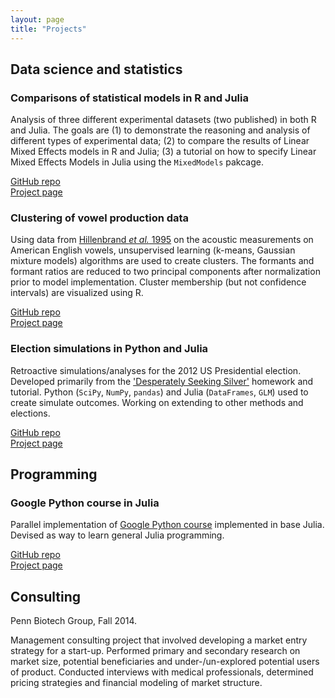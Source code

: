 ```yaml
---
layout: page
title: "Projects"
---
```


## Data science and statistics

### Comparisons of statistical models in R and Julia
Analysis of three different experimental datasets (two published) in both R and Julia. The goals are (1) to demonstrate the reasoning and analysis of different types of experimental data; (2) to compare the results of Linear Mixed Effects models in R and Julia; (3) a tutorial on how to specify Linear Mixed Effects Models in Julia using the `MixedModels` pakcage.

[GitHub repo](https://github.com/julian3rd/model-comparison-r-julia)  
[Project page](http://julian3rd.github.io/model-comparison-r-julia/)

### Clustering of vowel production data

Using data from [Hillenbrand *et al.* 1995](http://homepages.wmich.edu/~hillenbr/voweldata.html) on the acoustic measurements on American English vowels, unsupervised learning (k-means, Gaussian mixture models) algorithms are used to create clusters. The formants and formant ratios are reduced to two principal components after normalization prior to model implementation. Cluster membership (but not confidence intervals) are visualized using R.  

[GitHub repo](https://github.com/julian3rd/hillenbrand-vowel-clustering)  
[Project page](http://julian3rd.github.io/hillenbrand-vowel-clustering)

### Election simulations in Python and Julia
Retroactive simulations/analyses for the 2012 US Presidential election. Developed primarily from the ['Desperately Seeking Silver'](http://nbviewer.ipython.org/github/cs109/content/blob/master/HW2.ipynb) homework and tutorial. Python (`SciPy`, `NumPy`, `pandas`) and Julia (`DataFrames`, `GLM`) used to create simulate outcomes. Working on extending to other methods and elections.  

[GitHub repo](https://github.com/julian3rd/election-simulations)  
[Project page](http://julian3rd.github.io/election-simulations/)

## Programming
### Google Python course in Julia
Parallel implementation of [Google Python course](https://developers.google.com/edu/python/?csw=1) implemented in base Julia. Devised as way to learn general Julia programming.  

[GitHub repo](https://github.com/julian3rd/google-python-julia)  
[Project page](http://julian3rd.github.io/google-python-julia/)

## Consulting
Penn Biotech Group, Fall 2014.  

Management consulting project that involved developing a market entry strategy for a start-up. Performed primary and secondary research on market size, potential beneficiaries and under-/un-explored potential users of product. Conducted interviews with medical professionals, determined pricing strategies and financial modeling of market structure.  
